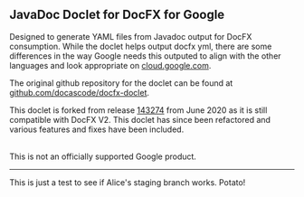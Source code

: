 ## JavaDoc Doclet for DocFX for Google

Designed to generate YAML files from Javadoc output for DocFX consumption. While the doclet helps output docfx yml, there are some differences in the way Google needs this outputed to align with the other languages and look appropriate on [cloud.google.com](https://cloud.google.com/java/docs/reference). 

The original github repository for the doclet can be found at [github.com/docascode/docfx-doclet](https://github.com/docascode/docfx-doclet).

This doclet is forked from release [143274](https://github.com/docascode/docfx-doclet/releases/tag/143274) from June 2020 as it is still compatible with DocFX V2. This doclet has since been refactored and various features and fixes have been included.

\
This is not an officially supported Google product.

***
This is just a test to see if Alice's staging branch works. Potato!
